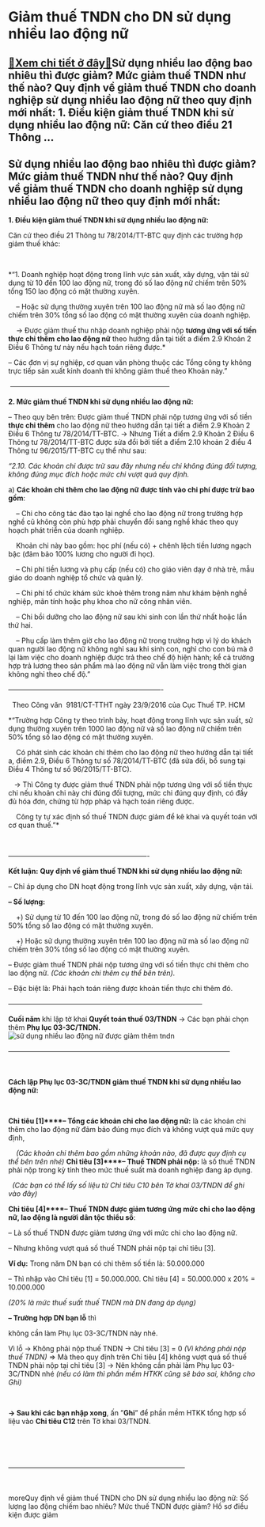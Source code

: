 Giảm thuế TNDN cho DN sử dụng nhiều lao động nữ
===============================================

[:gift:Xem chi tiết ở đây:gift:](https://hddtvn.com/giam-thue-tndn-cho-dn-su-dung-nhieu-lao-dong-nu/)Sử dụng nhiều lao động bao nhiêu thì được giảm? Mức giảm thuế TNDN như thế nào? Quy định về giảm thuế TNDN cho doanh nghiệp sử dụng nhiều lao động nữ theo quy định mới nhất: 1. Điều kiện giảm thuế TNDN khi sử dụng nhiều lao động nữ: Căn cứ theo điều 21 Thông …
--------------------------------------------------------------------------------------------------------------------------------------------------------------------------------------------------------------------------------------------------------------------



Sử dụng nhiều lao động bao nhiêu thì được giảm? Mức giảm thuế TNDN như thế nào? Quy định về giảm thuế TNDN cho doanh nghiệp sử dụng nhiều lao động nữ theo quy định mới nhất:
-------------------------------------------------------------------------------------------------------------------------------------------------------------------------------


**1. Điều kiện giảm thuế TNDN khi sử dụng nhiều lao động nữ:**


Căn cứ theo điều 21 Thông tư 78/2014/TT-BTC quy định các trường hợp giảm thuế khác:  

   

*“1. Doanh nghiệp hoạt động trong lĩnh vực sản xuất, xây dựng, vận tải sử dụng từ 10 đến 100 lao động nữ, trong đó số lao động nữ chiếm trên 50% tổng 150 lao động có mặt thường xuyên.  

    – Hoặc sử dụng thường xuyên trên 100 lao động nữ mà số lao động nữ chiếm trên 30% tổng số lao động có mặt thường xuyên của doanh nghiệp.  

    -> Được giảm thuế thu nhập doanh nghiệp phải nộp **tương ứng với số tiền thực chi thêm** **cho lao động nữ** theo hướng dẫn tại tiết a điểm 2.9 Khoản 2 Điều 6 Thông tư này nếu hạch toán riêng được.*


– Các đơn vị sự nghiệp, cơ quan văn phòng thuộc các Tổng công ty không trực tiếp sản xuất kinh doanh thì không giảm thuế theo Khoản này.”



  

 ———————————————————————

  

**2. Mức giảm thuế TNDN khi sử dụng nhiều lao động nữ:**

  

– Theo quy bên trên: Được giảm thuế TNDN phải nộp tương ứng với số tiền **thực chi thêm** cho lao động nữ theo hướng dẫn tại tiết a điểm 2.9 Khoản 2 Điều 6 Thông tư 78/2014/TT-BTC.
 -> Nhưng Tiết a điểm 2.9 Khoản 2 Điều 6 Thông tư 78/2014/TT-BTC được sửa đổi bởi tiết a điểm 2.10 khoản 2 điều 4 Thông tư 96/2015/TT-BTC cụ thể như sau:


*“2.10. Các khoản chi được trừ sau đây nhưng nếu chi không đúng đối tượng, không đúng mục đích hoặc mức chi vượt quá quy định.*


 a) **Các khoản chi thêm cho lao động nữ được tính vào chi phí được trừ bao gồm**:  

     – Chi cho công tác đào tạo lại nghề cho lao động nữ trong trường hợp nghề cũ không còn phù hợp phải chuyển đổi sang nghề khác theo quy hoạch phát triển của doanh nghiệp.  

     Khoản chi này bao gồm: học phí (nếu có) + chênh lệch tiền lương ngạch bậc (đảm bảo 100% lương cho người đi học).  

     – Chi phí tiền lương và phụ cấp (nếu có) cho giáo viên dạy ở nhà trẻ, mẫu giáo do doanh nghiệp tổ chức và quản lý.  

     – Chi phí tổ chức khám sức khoẻ thêm trong năm như khám bệnh nghề nghiệp, mãn tính hoặc phụ khoa cho nữ công nhân viên.  

     – Chi bồi dưỡng cho lao động nữ sau khi sinh con lần thứ nhất hoặc lần thứ hai.  

     – Phụ cấp làm thêm giờ cho lao động nữ trong trường hợp vì lý do khách quan người lao động nữ không nghỉ sau khi sinh con, nghỉ cho con bú mà ở lại làm việc cho doanh nghiệp được trả theo chế độ hiện hành; kể cả trường hợp trả lương theo sản phẩm mà lao động nữ vẫn làm việc trong thời gian không nghỉ theo chế độ.”




——————————————————————-  

  
Theo Công văn  9181/CT-TTHT ngày 23/9/2016 của Cục Thuế TP. HCM


*“Trường hợp Công ty theo trình bày, hoạt động trong lĩnh vực sản xuất, sử dụng thường xuyên trên 1000 lao động nữ và số lao động nữ chiếm trên 50% tổng số lao động có mặt thường xuyên.  

     Có phát sinh các khoản chi thêm cho lao động nữ theo hướng dẫn tại tiết a, điểm 2.9, Điều 6 Thông tư số 78/2014/TT-BTC (đã sửa đổi, bổ sung tại Điều 4 Thông tư số 96/2015/TT-BTC).  

    -> Thì Công ty được giảm thuế TNDN phải nộp tương ứng với số tiền thực chi nếu khoản chi này chi đúng đối tượng, mức chi đúng quy định, có đầy đủ hóa đơn, chứng từ hợp pháp và hạch toán riêng được.  

     Công ty tự xác định số thuế TNDN được giảm để kê khai và quyết toán với cơ quan thuế.”*  

  



————————————————————-


  

**Kết luận:**
**Quy định về giảm thuế TNDN khi sử dụng nhiều lao động nữ:**


– Chỉ áp dụng cho DN hoạt động trong lĩnh vực sản xuất, xây dựng, vận tải.  

**– Số lượng:**   

    +) Sử dụng từ 10 đến 100 lao động nữ, trong đó số lao động nữ chiếm trên 50% tổng số lao động có mặt thường xuyên.  

    +) Hoặc sử dụng thường xuyên trên 100 lao động nữ mà số lao động nữ chiếm trên 30% tổng số lao động có mặt thường xuyên.  

– Được giảm thuế TNDN phải nộp tương ứng với số tiền thực chi thêm cho lao động nữ. *(Các khoản chi thêm cụ thể bên trên).*  

– Đặc biệt là: Phải hạch toán riêng được khoản tiền thực chi thêm đó.



  

 ————————————————————————————

  

**Cuối năm** khi lập tờ khai **Quyết toán thuế 03/TNDN** -> Các bạn phải chọn thêm **Phụ lục 03-3C/TNDN.**
![sử dụng nhiều lao động nữ được giảm thêm tndn](https://hddtvn.com/wp-content/uploads/2021/01/su-dung-nhieu-lao-dong-nu-duoc-giam-thue-tndn.png "sử dụng nhiều lao động nữ được giảm thêm tndn")



 ————————————————————————————————  

  

**Cách lập Phụ lục 03-3C/TNDN giảm thuế TNDN khi sử dụng nhiều lao động nữ:**  

    

**Chỉ tiêu [1]****– Tổng các khoản chi cho lao động nữ:** là các khoản chi thêm cho lao động nữ đảm bảo đúng mục đích và không vượt quá mức quy định,  

     *(Các khoản chi thêm bao gồm những khoản nào, đã được quy định cụ thể bên trên nhé)*
**Chỉ tiêu [3]****– Thuế TNDN phải nộp:** là số thuế TNDN phải nộp trong kỳ tính theo mức thuế suất mà doanh nghiệp đang áp dụng.  

   *(Các bạn có thể lấy số liệu từ Chỉ tiêu C10 bên Tờ khai 03/TNDN để ghi vào đây)*


**Chỉ tiêu [4]****– Thuế TNDN được giảm tương ứng mức chi cho lao động nữ, lao động là người dân tộc thiểu số**:  

 – Là số thuế TNDN được giảm tương ứng với mức chi cho lao động nữ.  

 – Nhưng không vượt quá số thuế TNDN phải nộp tại chỉ tiêu [3].


**Ví dụ:** Trong năm DN bạn có chi thêm số tiền là: 50.000.000  

– Thì nhập vào Chỉ tiêu [1] = 50.000.000. Chỉ tiêu [4] = 50.000.000 x 20% = 10.000.000  

*(20% là mức thuế suất thuế TNDN mà DN đang áp dụng)*


**– Trường hợp DN bạn lỗ** thì 

không cần làm Phụ lục 03-3C/TNDN này nhé.   

Vì lỗ -> Không phải nộp thuế TNDN -> Chỉ tiêu [3] = 0 *(Vì không phải nộp thuế TNDN)* => Mà theo quy định trên Chỉ tiêu [4] không vượt quá số thuế TNDN phải nộp tại chỉ tiêu [3] -> Nên không cần phải làm Phụ lục 03-3C/TNDN nhé *(nếu có làm thì phần mềm HTKK cũng sẽ báo sai, không cho Ghi)*  

  

**-> Sau khi các bạn nhập xong**, ấn ”**Ghi**” để phần mềm HTKK tổng hợp số liệu vào **Chỉ tiêu C12** trên Tờ khai 03/TNDN.  

  



  

 —————————————————————————–  

  


moreQuy định về giảm thuế TNDN cho DN sử dụng nhiều lao động nữ: Số lượng lao động chiếm bao nhiêu? Mức thuế TNDN được giảm? Hồ sơ điều kiện được giảm


